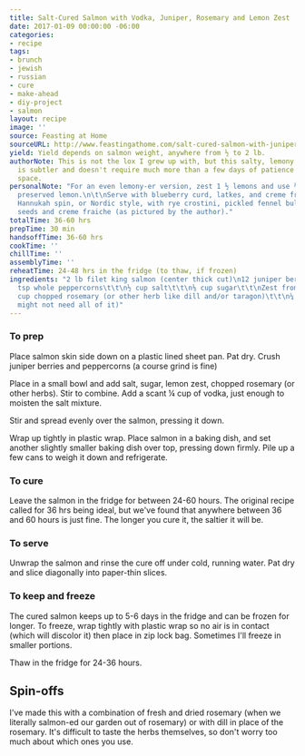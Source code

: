 ```yaml
---
title: Salt-Cured Salmon with Vodka, Juniper, Rosemary and Lemon Zest
date: 2017-01-09 00:00:00 -06:00
categories:
- recipe
tags:
- brunch
- jewish
- russian
- cure
- make-ahead
- diy-project
- salmon
layout: recipe
image: ''
source: Feasting at Home
sourceURL: http://www.feastingathome.com/salt-cured-salmon-with-juniper-and-vodka/
yield: Yield depends on salmon weight, anywhere from ½ to 2 lb.
authorNote: This is not the lox I grew up with, but this salty, lemony cured salmon
  is subtler and doesn't require much more than a few days of patience and fridge
  space.
personalNote: "For an even lemony-er version, zest 1 ½ lemons and use ¼ rind of a
  preserved lemon.\n\t\nServe with blueberry curd, latkes, and creme fraiche for a
  Hannukah spin, or Nordic style, with rye crostini, pickled fennel bulb, mustard
  seeds and creme fraiche (as pictured by the author)."
totalTime: 36-60 hrs
prepTime: 30 min
handsoffTime: 36-60 hrs
cookTime: ''
chillTime: ''
assemblyTime: ''
reheatTime: 24-48 hrs in the fridge (to thaw, if frozen)
ingredients: "2 lb filet king salmon (center thick cut)\n12 juniper berries (optional)\t\t\n1
  tsp whole peppercorns\t\t\n½ cup salt\t\t\n⅛ cup sugar\t\t\nZest from 2 large lemons\t\t\n¼
  cup chopped rosemary (or other herb like dill and/or taragon)\t\t\n¼ cup vodka (you
  might not need all of it)"
---
```


### To prep

Place salmon skin side down on a plastic lined sheet pan. Pat dry. Crush juniper berries and peppercorns (a course grind is fine)

Place in a small bowl and add salt, sugar, lemon zest, chopped rosemary (or other herbs). Stir to combine. Add a scant ¼ cup of vodka, just enough to moisten the salt mixture.

Stir and spread evenly over the salmon, pressing it down.

Wrap up tightly in plastic wrap. Place salmon in a baking dish, and set another slightly smaller baking dish over top, pressing down firmly. Pile up a few cans to weigh it down and refrigerate.

### To cure

Leave the salmon in the fridge for between 24-60 hours. The original recipe called for 36 hrs being ideal, but we've found that anywhere between 36 and 60 hours is just fine. The longer you cure it, the saltier it will be.

### To serve

Unwrap the salmon and rinse the cure off under cold, running water. Pat dry and slice diagonally into paper-thin slices.

### To keep and freeze

The cured salmon keeps up to 5-6 days in the fridge and can be frozen for longer. To freeze, wrap tightly with plastic wrap so no air is in contact (which will discolor it) then place in zip lock bag. Sometimes I'll freeze in smaller portions.

Thaw in the fridge for 24-36 hours.

## Spin-offs

I've made this with a combination of fresh and dried rosemary (when we literally salmon-ed our garden out of rosemary) or with dill in place of the rosemary. It's difficult to taste the herbs themselves, so don't worry too much about which ones you use.
